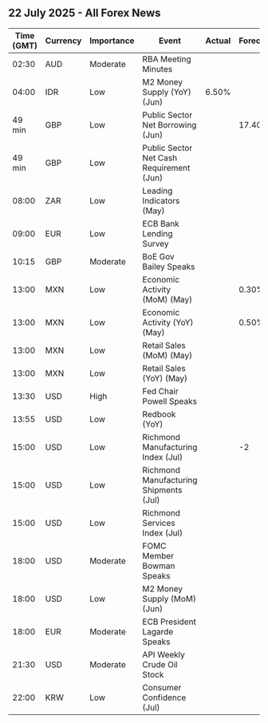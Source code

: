 ## 22 July 2025 - All Forex News

| Time (GMT) | Currency | Importance | Event | Actual | Forecast | Previous |
|------|----------|------------|-------|--------|----------|----------|
| 02:30 | AUD | Moderate | RBA Meeting Minutes |  |  |  |
| 04:00 | IDR | Low | M2 Money Supply (YoY) (Jun) | 6.50% |  | 4.90% |
| 49 min | GBP | Low | Public Sector Net Borrowing (Jun) |  | 17.40B | 17.69B |
| 49 min | GBP | Low | Public Sector Net Cash Requirement (Jun) |  |  | 20.936B |
| 08:00 | ZAR | Low | Leading Indicators (May) |  |  | 112.80% |
| 09:00 | EUR | Low | ECB Bank Lending Survey |  |  |  |
| 10:15 | GBP | Moderate | BoE Gov Bailey Speaks |  |  |  |
| 13:00 | MXN | Low | Economic Activity (MoM) (May) |  | 0.30% | 0.50% |
| 13:00 | MXN | Low | Economic Activity (YoY) (May) |  | 0.50% | -1.50% |
| 13:00 | MXN | Low | Retail Sales (MoM) (May) |  |  | -1.0% |
| 13:00 | MXN | Low | Retail Sales (YoY) (May) |  |  | -2.0% |
| 13:30 | USD | High | Fed Chair Powell Speaks |  |  |  |
| 13:55 | USD | Low | Redbook (YoY) |  |  | 5.2% |
| 15:00 | USD | Low | Richmond Manufacturing Index (Jul) |  | -2 | -7 |
| 15:00 | USD | Low | Richmond Manufacturing Shipments (Jul) |  |  | -3 |
| 15:00 | USD | Low | Richmond Services Index (Jul) |  |  | -4 |
| 18:00 | USD | Moderate | FOMC Member Bowman Speaks |  |  |  |
| 18:00 | USD | Low | M2 Money Supply (MoM) (Jun) |  |  | 21.94T |
| 18:00 | EUR | Moderate | ECB President Lagarde Speaks |  |  |  |
| 21:30 | USD | Moderate | API Weekly Crude Oil Stock |  |  | 19.100M |
| 22:00 | KRW | Low | Consumer Confidence (Jul) |  |  | 108.7 |

